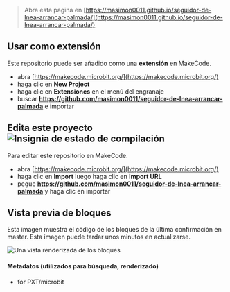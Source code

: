 
> Abra esta pagina en [https://masimon0011.github.io/seguidor-de-lnea-arrancar-palmada/](https://masimon0011.github.io/seguidor-de-lnea-arrancar-palmada/)

## Usar como extensión

Este repositorio puede ser añadido como una **extensión** en MakeCode.

* abra [https://makecode.microbit.org/](https://makecode.microbit.org/)
* haga clic en **New Project**
* haga clic en **Extensiones** en el menú del engranaje
* buscar **https://github.com/masimon0011/seguidor-de-lnea-arrancar-palmada** e importar

## Edita este proyecto ![Insignia de estado de compilación](https://github.com/masimon0011/seguidor-de-lnea-arrancar-palmada/workflows/MakeCode/badge.svg)

Para editar este repositorio en MakeCode.

* abra [https://makecode.microbit.org/](https://makecode.microbit.org/)
* haga clic en **Import** luego haga clic en **Import URL**
* pegue **https://github.com/masimon0011/seguidor-de-lnea-arrancar-palmada** y haga clic en importar

## Vista previa de bloques

Esta imagen muestra el código de los bloques de la última confirmación en master.
Esta imagen puede tardar unos minutos en actualizarse.

![Una vista renderizada de los bloques](https://github.com/masimon0011/seguidor-de-lnea-arrancar-palmada/raw/master/.github/makecode/blocks.png)

#### Metadatos (utilizados para búsqueda, renderizado)

* for PXT/microbit
<script src="https://makecode.com/gh-pages-embed.js"></script><script>makeCodeRender("{{ site.makecode.home_url }}", "{{ site.github.owner_name }}/{{ site.github.repository_name }}");</script>
